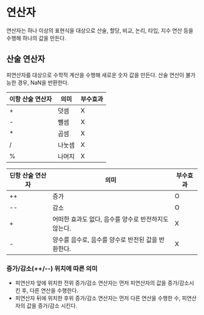 # 연산자
연산자는 하나 이상의 표현식을 대상으로 산술, 할당, 비교, 논리, 타입, 지수 연산 등을 수행해 하나의 값을 만든다.

## 산술 연산자
피연산자를 대상으로 수학적 계산을 수행해 새로운 숫자 값을 만든다.
산술 연산이 불가능한 경우, NaN을 반환한다.

|이항 산술 연산자|의미|부수효과|
|------|---|---|
|+|덧셈|X|
|-|뺼셈|X|
|*|곱셈|X|
|/|나눗셈|X|
|%|나머지|X|

|딘항 산술 연산자|의미|부수효과|
|------|---|---|
|++|증가|O|
|--|감소|O|
|+|어떠한 효과도 없다, 음수를 양수로 반전하지도 않는다.|X|
|-|양수를 음수로, 음수를 양수로 반전된 값을 반환한다.|X|

### 증가/감소(++/--) 위치에 따른 의미
- 피연산자 앞에 위치한 전위 증가/감소 연산자는 먼저 피연산자의 값을 증가/감소시킨 후, 다른 연산을 수행한다.
- 피연산자 뒤에 위치한 후위 증가/감소 연산자는 먼저 다른 연산을 수행한 수, 피연산자의 값을 증가/감소 시킨다.

